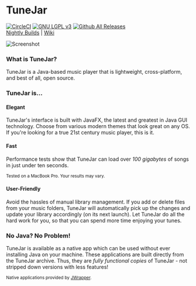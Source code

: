 # TuneJar
[![CircleCI](https://circleci.com/gh/sudiamanj/TuneJar.svg?style=shield)](https://circleci.com/gh/sudiamanj/TuneJar) [![GNU LGPL v3](https://img.shields.io/badge/license-LGPLv3-blue.svg)](http://www.gnu.org/licenses/lgpl-3.0-standalone.html) [![Github All Releases](https://img.shields.io/github/downloads/sudiamanj/TuneJar/total.svg?maxAge=2592000)](https://github.com/sudiamanj/TuneJar/releases)  
[Nightly Builds](https://github.com/sudiamanj/TuneJar/wiki/Nightly-Builds) | [Wiki](https://github.com/sudiamanj/TuneJar/wiki)

![Screenshot](http://sudicode.com/images/screenshot.png)

### [<span class="octicon octicon-link"></span>](#what-is-tunejar)What is TuneJar?
TuneJar is a Java-based music player that is lightweight, cross-platform, and best of all, open source.

### [<span class="octicon octicon-link"></span>](#why-tunejar)TuneJar is...

#### Elegant
TuneJar's interface is built with JavaFX, the latest and greatest in Java GUI technology. Choose from various modern themes that look great on any OS. If you're looking for a true 21st century music player, this is it.

#### Fast
Performance tests show that TuneJar can load over *100 gigabytes* of songs in just under ten seconds.

<sup>Tested on a MacBook Pro. Your results may vary.</sup>

#### User-Friendly
Avoid the hassles of manual library management. If you add or delete files from your music folders, TuneJar will automatically pick up the changes and update your library accordingly (on its next launch). Let TuneJar do all the hard work for you, so that you can spend more time enjoying your tunes.

### [<span class="octicon octicon-link"></span>](#no-java-no-problem)No Java? No Problem!
TuneJar is available as a native app which can be used without ever installing Java on your machine. These applications are built directly from the TuneJar archive. Thus, they are *fully functional copies* of TuneJar - not stripped down versions with less features!

<sup>Native applications provided by [JWrapper](http://www.jwrapper.com/).</sup>
